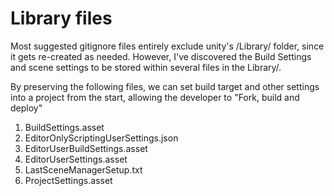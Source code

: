 # Library files

Most suggested gitignore files entirely exclude unity's /Library/ folder, since it gets re-created as needed. However, I've discovered the Build Settings and scene settings to be stored within several files in the Library/.

By preserving the following files, we can set build target and other settings into a project from the start, allowing the developer to "Fork, build and deploy"

1. BuildSettings.asset
2. EditorOnlyScriptingUserSettings.json
3. EditorUserBuildSettings.asset
4. EditorUserSettings.asset
5. LastSceneManagerSetup.txt
6. ProjectSettings.asset
